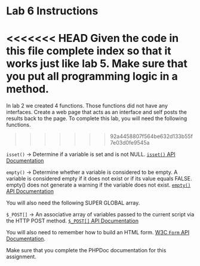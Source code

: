 # Lab 6 Instructions

<<<<<<< HEAD
Given the code in this file complete index so that it works just like lab 5. Make sure that you put all programming logic in a method.
=======
In lab 2 we created 4 functions. Those functions did not have any interfaces. Create a web page that acts as an interface and self posts the results back to the page.  To complete this lab, you will need the following functions.
>>>>>>> 92a4458807f564be632d133b55f7e03d0fe9545a

`isset()` -> Determine if a variable is set and is not NULL. [`isset()` API Documentation](http://php.net/manual/en/function.isset.php)

`empty()` -> Determine whether a variable is considered to be empty. A variable is considered empty if it does not exist or if its value equals FALSE. empty() does not generate a warning if the variable does not exist. [`empty()` API Documentation](http://php.net/manual/en/function.empty.php)

You will also need the following SUPER GLOBAL array.

`$_POST[]` -> An associative array of variables passed to the current script via the HTTP POST method. [`$_POST[]` API Documentation](http://php.net/manual/en/reserved.variables.post.php)

You will also need to remember how to build an HTML form. [W3C `Form` API Documentation](http://www.w3.org/TR/html5/forms.html).

Make sure that you complete the PHPDoc documentation for this assignment.

